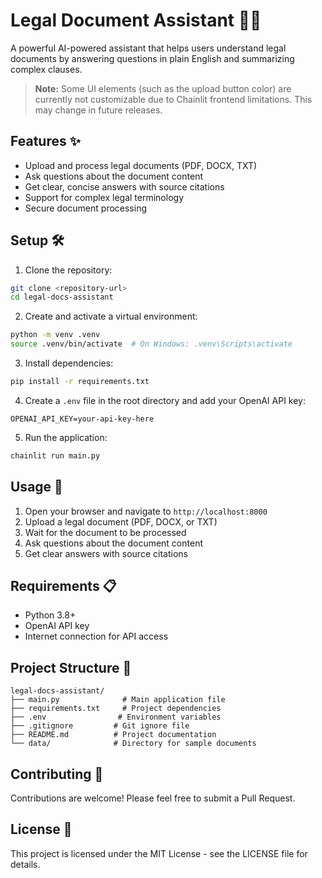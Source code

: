 # Legal Document Assistant 🤖📄

A powerful AI-powered assistant that helps users understand legal documents by answering questions in plain English and summarizing complex clauses.

> **Note:** Some UI elements (such as the upload button color) are currently not customizable due to Chainlit frontend limitations. This may change in future releases.

## Features ✨

- Upload and process legal documents (PDF, DOCX, TXT)
- Ask questions about the document content
- Get clear, concise answers with source citations
- Support for complex legal terminology
- Secure document processing

## Setup 🛠️

1. Clone the repository:

```bash
git clone <repository-url>
cd legal-docs-assistant
```

2. Create and activate a virtual environment:

```bash
python -m venv .venv
source .venv/bin/activate  # On Windows: .venv\Scripts\activate
```

3. Install dependencies:

```bash
pip install -r requirements.txt
```

4. Create a `.env` file in the root directory and add your OpenAI API key:

```
OPENAI_API_KEY=your-api-key-here
```

5. Run the application:

```bash
chainlit run main.py
```

## Usage 📝

1. Open your browser and navigate to `http://localhost:8000`
2. Upload a legal document (PDF, DOCX, or TXT)
3. Wait for the document to be processed
4. Ask questions about the document content
5. Get clear answers with source citations

## Requirements 📋

- Python 3.8+
- OpenAI API key
- Internet connection for API access

## Project Structure 📁

```
legal-docs-assistant/
├── main.py              # Main application file
├── requirements.txt     # Project dependencies
├── .env                # Environment variables
├── .gitignore         # Git ignore file
├── README.md          # Project documentation
└── data/              # Directory for sample documents
```

## Contributing 🤝

Contributions are welcome! Please feel free to submit a Pull Request.

## License 📄

This project is licensed under the MIT License - see the LICENSE file for details.
